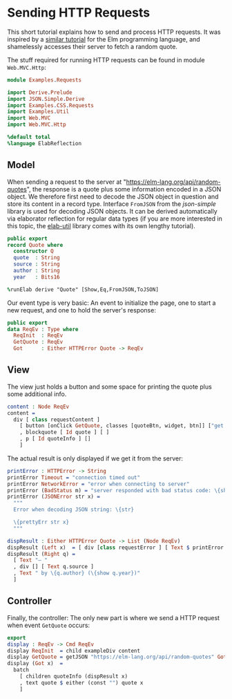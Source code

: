 # Sending HTTP Requests

This short tutorial explains how to send and process HTTP
requests. It was inspired by a
[similar tutorial](https://guide.elm-lang.org/effects/json.html)
for the Elm programming language, and shamelessly accesses their
server to fetch a random quote.

The stuff required for running HTTP requests can be found in
module `Web.MVC.Http`:

```idris
module Examples.Requests

import Derive.Prelude
import JSON.Simple.Derive
import Examples.CSS.Requests
import Examples.Util
import Web.MVC
import Web.MVC.Http

%default total
%language ElabReflection
```

## Model

When sending a request to the server at "https://elm-lang.org/api/random-quotes",
the response is a quote plus some information encoded in a JSON object.
We therefore first need to decode the JSON object in question and
store its content in a record type. Interface `FromJSON` from the *json-simple*
library is used for decoding JSON objects. It can be derived automatically
via elaborator reflection for regular data types (if you are more interested
in this topic, the [elab-util](https://github.com/stefan-hoeck/idris2-elab-util)
library comes with its own lengthy tutorial).

```idris
public export
record Quote where
  constructor Q
  quote  : String
  source : String
  author : String
  year   : Bits16

%runElab derive "Quote" [Show,Eq,FromJSON,ToJSON]
```

Our event type is very basic: An event to initialize the page,
one to start a new request, and one to hold the server's response:

```idris
public export
data ReqEv : Type where
  ReqInit  : ReqEv
  GetQuote : ReqEv
  Got      : Either HTTPError Quote -> ReqEv
```

## View

The view just holds a button and some space for printing
the quote plus some additional info.

```idris
content : Node ReqEv
content =
  div [ class requestContent ]
    [ button [onClick GetQuote, classes [quoteBtn, widget, btn]] ["get quote"]
    , blockquote [ Id quote ] [ ]
    , p [ Id quoteInfo ] []
    ]
```

The actual result is only displayed if we get it from the server:

```idris
printError : HTTPError -> String
printError Timeout = "connection timed out"
printError NetworkError = "error when connecting to server"
printError (BadStatus m) = "server responded with bad status code: \{show m}"
printError (JSONError str x) =
  """
  Error when decoding JSON string: \{str}

  \{prettyErr str x}
  """

dispResult : Either HTTPError Quote -> List (Node ReqEv)
dispResult (Left x)  = [ div [class requestError ] [ Text $ printError x] ]
dispResult (Right q) =
  [ Text "— "
  , div [] [ Text q.source ]
  , Text " by \{q.author} (\{show q.year})"
  ]
```

## Controller

Finally, the controller: The only new part is where we send a
HTTP request when event `GetQuote` occurs:

```idris
export
display : ReqEv -> Cmd ReqEv
display ReqInit  = child exampleDiv content
display GetQuote = getJSON "https://elm-lang.org/api/random-quotes" Got
display (Got x)  =
  batch
    [ children quoteInfo (dispResult x)
    , text quote $ either (const "") quote x
    ]
```

<!-- vi: filetype=idris2:syntax=markdown
-->

